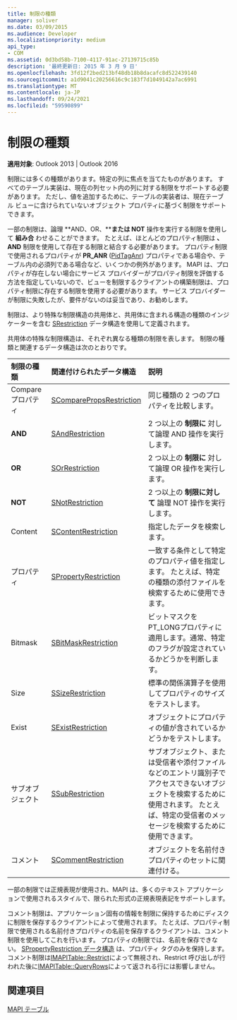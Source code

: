 ```yaml
---
title: 制限の種類
manager: soliver
ms.date: 03/09/2015
ms.audience: Developer
ms.localizationpriority: medium
api_type:
- COM
ms.assetid: 0d3bd58b-7100-4117-91ac-27139715c85b
description: '最終更新日: 2015 年 3 月 9 日'
ms.openlocfilehash: 3fd12f2bed213bf48db18b8dacafc8d522439140
ms.sourcegitcommit: a1d9041c20256616c9c183f7d1049142a7ac6991
ms.translationtype: MT
ms.contentlocale: ja-JP
ms.lasthandoff: 09/24/2021
ms.locfileid: "59590899"
---
```

# <a name="types-of-restrictions"></a>制限の種類

  
  
**適用対象**: Outlook 2013 | Outlook 2016 
  
制限には多くの種類があります。特定の列に焦点を当てたものがあります。 すべてのテーブル実装は、現在の列セット内の列に対する制限をサポートする必要があります。 ただし、値を追加するために、テーブルの実装者は、現在テーブル ビューに含けられていないオブジェクト プロパティに基づく制限をサポートできます。
  
一部の制限は、論理 **AND、OR、****または NOT** 操作を実行する制限を使用して **組み合** わせることができます。 たとえば、ほとんどのプロパティ制限は **、AND** 制限を使用して存在する制限と結合する必要があります。 プロパティ制限で使用されるプロパティが **PR_ANR** ([PidTagAnr](pidtaganr-canonical-property.md)) プロパティである場合や、テーブル内の必須列である場合など、いくつかの例外があります。 MAPI は、プロパティが存在しない場合にサービス プロバイダーがプロパティ制限を評価する方法を指定していないので、ビューを制限するクライアントの構築制限は、プロパティ制限に存在する制限を使用する必要があります。 サービス プロバイダーが制限に失敗したが、要件がないのは妥当であり、お勧めします。 
  
制限は、より特殊な制限構造の共用体と、共用体に含まれる構造の種類のインジケーターを含む [SRestriction](srestriction.md) データ構造を使用して定義されます。 
  
共用体の特殊な制限構造は、それぞれ異なる種類の制限を表します。 制限の種類と関連するデータ構造は次のとおりです。
  
|**制限の種類**|**関連付けられたデータ構造**|**説明**|
|:-----|:-----|:-----|
|Compare プロパティ  <br/> |[SComparePropsRestriction](scomparepropsrestriction.md) <br/> |同じ種類の 2 つのプロパティを比較します。  <br/> |
|**AND** <br/> |[SAndRestriction](sandrestriction.md) <br/> |2 つ以上の **制限に** 対して論理 AND 操作を実行します。  <br/> |
|**OR** <br/> |[SOrRestriction](sorrestriction.md) <br/> |2 つ以上の **制限に** 対して論理 OR 操作を実行します。  <br/> |
|**NOT** <br/> |[SNotRestriction](snotrestriction.md) <br/> |2 つ以上の **制限に対して** 論理 NOT 操作を実行します。  <br/> |
|Content  <br/> |[SContentRestriction](scontentrestriction.md) <br/> |指定したデータを検索します。  <br/> |
|プロパティ  <br/> |[SPropertyRestriction](spropertyrestriction.md) <br/> |一致する条件として特定のプロパティ値を指定します。 たとえば、特定の種類の添付ファイルを検索するために使用できます。  <br/> |
|Bitmask  <br/> |[SBitMaskRestriction](sbitmaskrestriction.md) <br/> |ビットマスクを PT_LONGプロパティに適用します。通常、特定のフラグが設定されているかどうかを判断します。  <br/> |
|Size  <br/> |[SSizeRestriction](ssizerestriction.md) <br/> |標準の関係演算子を使用してプロパティのサイズをテストします。  <br/> |
|Exist  <br/> |[SExistRestriction](sexistrestriction.md) <br/> |オブジェクトにプロパティの値が含されているかどうかをテストします。  <br/> |
|サブオブジェクト  <br/> |[SSubRestriction](ssubrestriction.md) <br/> |サブオブジェクト、または受信者や添付ファイルなどのエントリ識別子でアクセスできないオブジェクトを検索するために使用されます。 たとえば、特定の受信者のメッセージを検索するために使用できます。  <br/> |
|コメント  <br/> |[SCommentRestriction](scommentrestriction.md) <br/> |オブジェクトを名前付きプロパティのセットに関連付ける。  <br/> |
   
一部の制限では正規表現が使用され、MAPI は、多くのテキスト アプリケーションで使用されるスタイルで、限られた形式の正規表現表記をサポートします。
  
コメント制限は、アプリケーション固有の情報を制限に保持するためにディスクに制限を保存するクライアントによって使用されます。 たとえば、プロパティ制限で使用される名前付きプロパティの名前を保存するクライアントは、コメント制限を使用してこれを行います。 プロパティの制限では、名前を保存できない。 [SPropertyRestriction データ構造](spropertyrestriction.md) は、プロパティ タグのみを保持します。 コメント制限は[IMAPITable::Restrict](imapitable-restrict.md)によって無視され、Restrict 呼び出しが行われた後に[IMAPITable::QueryRows](imapitable-queryrows.md)によって返される行には影響しません。  
  
## <a name="see-also"></a>関連項目



[MAPI テーブル](mapi-tables.md)

